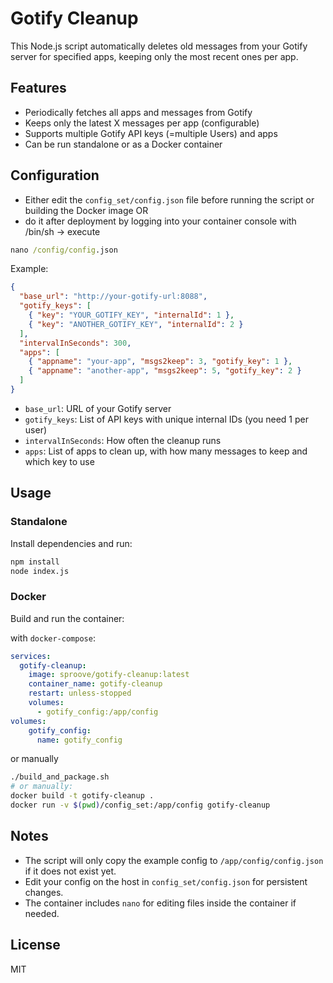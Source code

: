 # Gotify Cleanup

This Node.js script automatically deletes old messages from your Gotify server for specified apps, keeping only the most recent ones per app.

## Features
- Periodically fetches all apps and messages from Gotify
- Keeps only the latest X messages per app (configurable)
- Supports multiple Gotify API keys (=multiple Users) and apps
- Can be run standalone or as a Docker container

## Configuration
- Either edit the `config_set/config.json` file before running the script or building the Docker image OR
- do it after deployment by logging into your container console with /bin/sh -> execute
```cmd
nano /config/config.json
```


Example:

```json
{
  "base_url": "http://your-gotify-url:8088",
  "gotify_keys": [
    { "key": "YOUR_GOTIFY_KEY", "internalId": 1 },
    { "key": "ANOTHER_GOTIFY_KEY", "internalId": 2 }
  ],
  "intervalInSeconds": 300,
  "apps": [
    { "appname": "your-app", "msgs2keep": 3, "gotify_key": 1 },
    { "appname": "another-app", "msgs2keep": 5, "gotify_key": 2 }
  ]
}
```

- `base_url`: URL of your Gotify server
- `gotify_keys`: List of API keys with unique internal IDs (you need 1 per user)
- `intervalInSeconds`: How often the cleanup runs
- `apps`: List of apps to clean up, with how many messages to keep and which key to use

## Usage

### Standalone
Install dependencies and run:

```bash
npm install
node index.js
```

### Docker
Build and run the container:

with `docker-compose`:

```yaml
services:
  gotify-cleanup:
    image: sproove/gotify-cleanup:latest
    container_name: gotify-cleanup
    restart: unless-stopped
    volumes:
      - gotify_config:/app/config
volumes:
    gotify_config:
      name: gotify_config

```

or manually


```bash
./build_and_package.sh
# or manually:
docker build -t gotify-cleanup .
docker run -v $(pwd)/config_set:/app/config gotify-cleanup
```


## Notes
- The script will only copy the example config to `/app/config/config.json` if it does not exist yet.
- Edit your config on the host in `config_set/config.json` for persistent changes.
- The container includes `nano` for editing files inside the container if needed.

## License
MIT
